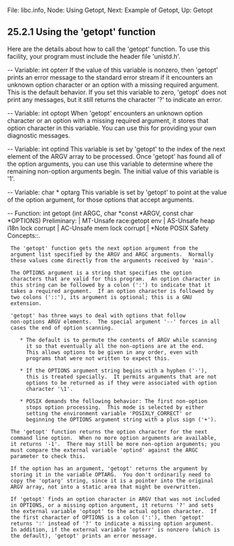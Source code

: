File: libc.info,  Node: Using Getopt,  Next: Example of Getopt,  Up: Getopt

25.2.1 Using the 'getopt' function
----------------------------------

Here are the details about how to call the 'getopt' function.  To use
this facility, your program must include the header file 'unistd.h'.

 -- Variable: int opterr
     If the value of this variable is nonzero, then 'getopt' prints an
     error message to the standard error stream if it encounters an
     unknown option character or an option with a missing required
     argument.  This is the default behavior.  If you set this variable
     to zero, 'getopt' does not print any messages, but it still returns
     the character '?' to indicate an error.

 -- Variable: int optopt
     When 'getopt' encounters an unknown option character or an option
     with a missing required argument, it stores that option character
     in this variable.  You can use this for providing your own
     diagnostic messages.

 -- Variable: int optind
     This variable is set by 'getopt' to the index of the next element
     of the ARGV array to be processed.  Once 'getopt' has found all of
     the option arguments, you can use this variable to determine where
     the remaining non-option arguments begin.  The initial value of
     this variable is '1'.

 -- Variable: char * optarg
     This variable is set by 'getopt' to point at the value of the
     option argument, for those options that accept arguments.

 -- Function: int getopt (int ARGC, char *const *ARGV, const char
          *OPTIONS)
     Preliminary: | MT-Unsafe race:getopt env | AS-Unsafe heap i18n lock
     corrupt | AC-Unsafe mem lock corrupt | *Note POSIX Safety
     Concepts::.

     The 'getopt' function gets the next option argument from the
     argument list specified by the ARGV and ARGC arguments.  Normally
     these values come directly from the arguments received by 'main'.

     The OPTIONS argument is a string that specifies the option
     characters that are valid for this program.  An option character in
     this string can be followed by a colon (':') to indicate that it
     takes a required argument.  If an option character is followed by
     two colons ('::'), its argument is optional; this is a GNU
     extension.

     'getopt' has three ways to deal with options that follow
     non-options ARGV elements.  The special argument '--' forces in all
     cases the end of option scanning.

        * The default is to permute the contents of ARGV while scanning
          it so that eventually all the non-options are at the end.
          This allows options to be given in any order, even with
          programs that were not written to expect this.

        * If the OPTIONS argument string begins with a hyphen ('-'),
          this is treated specially.  It permits arguments that are not
          options to be returned as if they were associated with option
          character '\1'.

        * POSIX demands the following behavior: The first non-option
          stops option processing.  This mode is selected by either
          setting the environment variable 'POSIXLY_CORRECT' or
          beginning the OPTIONS argument string with a plus sign ('+').

     The 'getopt' function returns the option character for the next
     command line option.  When no more option arguments are available,
     it returns '-1'.  There may still be more non-option arguments; you
     must compare the external variable 'optind' against the ARGC
     parameter to check this.

     If the option has an argument, 'getopt' returns the argument by
     storing it in the variable OPTARG.  You don't ordinarily need to
     copy the 'optarg' string, since it is a pointer into the original
     ARGV array, not into a static area that might be overwritten.

     If 'getopt' finds an option character in ARGV that was not included
     in OPTIONS, or a missing option argument, it returns '?' and sets
     the external variable 'optopt' to the actual option character.  If
     the first character of OPTIONS is a colon (':'), then 'getopt'
     returns ':' instead of '?' to indicate a missing option argument.
     In addition, if the external variable 'opterr' is nonzero (which is
     the default), 'getopt' prints an error message.

